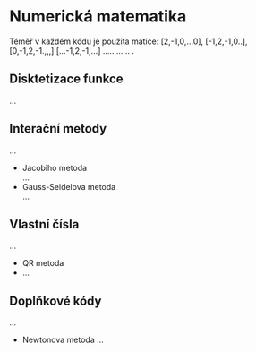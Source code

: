 # Numerická matematika

Téměř v každém kódu je použita matice:
[2,-1,0,...0],
[-1,2,-1,0..],
[0,-1,2,-1.,,,]
[...-1,2,-1,...]
.....
...
..
.

 ## Disktetizace funkce
 \...
 ## Interační metody
 ...
  - Jacobiho metoda \
...
  - Gauss-Seidelova metoda\
\...
## Vlastní čísla
...
- QR metoda
- ...
## Doplňkové kódy
...
- Newtonova metoda
  ...
